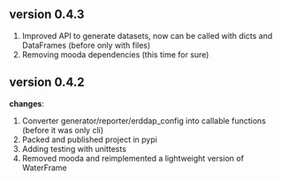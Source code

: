 ## version 0.4.3 ##
1. Improved API to generate datasets, now can be called with dicts and DataFrames (before only with files)
2. Removing mooda dependencies (this time for sure)

## version 0.4.2 ##

**changes**:
1. Converter generator/reporter/erddap_config into callable functions (before it was only cli)
2. Packed and published project in pypi
3. Adding testing with unittests
4. Removed mooda and reimplemented a lightweight version of WaterFrame